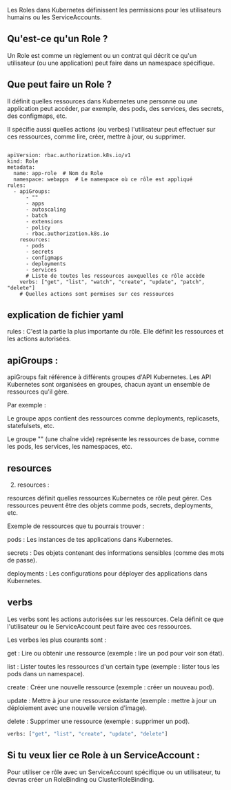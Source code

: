 Les Roles dans Kubernetes définissent les permissions pour les utilisateurs humains ou les ServiceAccounts.

## Qu'est-ce qu'un Role ?

Un Role est comme un règlement ou un contrat qui décrit ce qu'un utilisateur (ou une application) peut faire dans un namespace spécifique.

## Que peut faire un Role ?

Il définit quelles ressources dans Kubernetes une personne ou une application peut accéder, par exemple, des pods, des services, des secrets, des configmaps, etc.

Il spécifie aussi quelles actions (ou verbes) l'utilisateur peut effectuer sur ces ressources, comme lire, créer, mettre à jour, ou supprimer.

`````

apiVersion: rbac.authorization.k8s.io/v1
kind: Role
metadata:
  name: app-role  # Nom du Role
  namespace: webapps  # Le namespace où ce rôle est appliqué
rules:
  - apiGroups:
      - ""
      - apps
      - autoscaling
      - batch
      - extensions
      - policy
      - rbac.authorization.k8s.io
    resources:
      - pods
      - secrets
      - configmaps
      - deployments
      - services
      # Liste de toutes les ressources auxquelles ce rôle accède
    verbs: ["get", "list", "watch", "create", "update", "patch", "delete"]
    # Quelles actions sont permises sur ces ressources

``````

## explication de fichier yaml 

rules :   C'est la partie la plus importante du rôle. Elle définit les ressources et les actions autorisées.

## apiGroups :
 
 apiGroups fait référence à différents groupes d'API Kubernetes. Les API Kubernetes sont organisées en groupes, chacun ayant un ensemble de ressources qu'il gère.

Par exemple :

Le groupe apps contient des ressources comme deployments, replicasets, statefulsets, etc.

Le groupe "" (une chaîne vide) représente les ressources de base, comme les pods, les services, les namespaces, etc.


## resources 

2. resources :

resources définit quelles ressources Kubernetes ce rôle peut gérer. Ces ressources peuvent être des objets comme pods, secrets, deployments, etc.

Exemple de ressources que tu pourrais trouver :

pods : Les instances de tes applications dans Kubernetes.

secrets : Des objets contenant des informations sensibles (comme des mots de passe).

deployments : Les configurations pour déployer des applications dans Kubernetes.

## verbs 

Les verbs sont les actions autorisées sur les ressources. Cela définit ce que l'utilisateur ou le ServiceAccount peut faire avec ces ressources.

Les verbes les plus courants sont :

get : Lire ou obtenir une ressource (exemple : lire un pod pour voir son état).

list : Lister toutes les ressources d'un certain type (exemple : lister tous les pods dans un namespace).

create : Créer une nouvelle ressource (exemple : créer un nouveau pod).

update : Mettre à jour une ressource existante (exemple : mettre à jour un déploiement avec une nouvelle version d'image).

delete : Supprimer une ressource (exemple : supprimer un pod).

```` bash
verbs: ["get", "list", "create", "update", "delete"]
````


## Si tu veux lier ce Role à un ServiceAccount :

Pour utiliser ce rôle avec un ServiceAccount spécifique ou un utilisateur, tu devras créer un RoleBinding ou ClusterRoleBinding.
